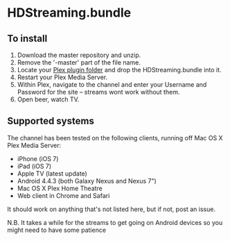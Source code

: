 # HDStreaming.bundle


## To install

1. Download the master repository and unzip.
2. Remove the '-master' part of the file name.
3. Locate your [Plex plugin folder](https://support.plex.tv/hc/en-us/articles/201106098-How-do-I-find-the-Plug-Ins-folder-) and drop the HDStreaming.bundle into it.
4. Restart your Plex Media Server.
5. Within Plex, navigate to the channel and enter your Username and Password for the site – streams wont work without them.
6. Open beer, watch TV.

## Supported systems

The channel has been tested on the following clients, running off Mac OS X Plex Media Server:

* iPhone (iOS 7)
* iPad (iOS 7)
* Apple TV (latest update)
* Android 4.4.3 (both Galaxy Nexus and Nexus 7")
* Mac OS X Plex Home Theatre
* Web client in Chrome and Safari

It should work on anything that's not listed here, but if not, post an issue.

N.B. It takes a while for the streams to get going on Android devices so you might need to have some patience

